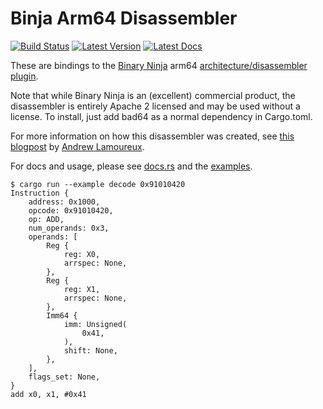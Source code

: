 # Binja Arm64 Disassembler

[![Build Status]][actions] [![Latest Version]][crates.io] [![Latest Docs]][docs.rs]

[Build Status]: https://img.shields.io/github/actions/workflow/status/yrp604/bad64/rust.yml?branch=main
[actions]: https://github.com/yrp604/bad64/actions?query=branch%3Amain
[Latest Version]: https://img.shields.io/crates/v/bad64.svg
[crates.io]: https://crates.io/crates/bad64
[Latest Docs]: https://docs.rs/bad64/badge.svg
[docs.rs]: https://docs.rs/bad64

These are bindings to the [Binary Ninja](https://binary.ninja) arm64
[architecture/disassembler plugin]([https://github.com/Vector35/arch-arm64](https://github.com/Vector35/binaryninja-api/tree/dev/arch/arm64)).

Note that while Binary Ninja is an (excellent) commercial product, the
disassembler is entirely Apache 2 licensed and may be used without a license.
To install, just add bad64 as a normal dependency in Cargo.toml.

For more information on how this disassembler was created, see [this blogpost][blogpost]
by [Andrew Lamoureux][andrew].

[blogpost]: https://binary.ninja/2021/04/05/groundup-aarch64.html
[andrew]: https://github.com/lwerdna

For docs and usage, please see [docs.rs](http://docs.rs/bad64) and the
[examples](examples).

```
$ cargo run --example decode 0x91010420
Instruction {
    address: 0x1000,
    opcode: 0x91010420,
    op: ADD,
    num_operands: 0x3,
    operands: [
        Reg {
            reg: X0,
            arrspec: None,
        },
        Reg {
            reg: X1,
            arrspec: None,
        },
        Imm64 {
            imm: Unsigned(
                0x41,
            ),
            shift: None,
        },
    ],
    flags_set: None,
}
add x0, x1, #0x41
```
